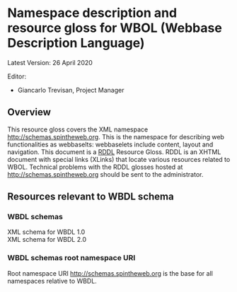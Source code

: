# Namespace description and resource gloss for WBOL (Webbase Description Language) 
Latest Version: 26 April 2020 

Editor:
*	Giancarlo Trevisan, Project Manager

## Overview
This resource gloss covers the XML namespace http://schemas.spintheweb.org. This is the namespace for describing web functionalities as webbaselts: webbaselets include content, layout and navigation.
This document is a [RDDL](http://www.rddl.org/) Resource Gloss. RDDL is an XHTML document with special links (XLinks) that locate various resources related to WBOL. Technical problems with the RDDL glosses hosted at http://schemas.spintheweb.org should be sent to the administrator. 

## Resources relevant to WBDL schema 

### WBDL schemas
XML schema for WBDL 1.0<br />
XML schema for WBDL 2.0

### WBDL schemas root namespace URI
Root namespace URI http://schemas.spintheweb.org is the base for all namespaces relative to WBDL.  
